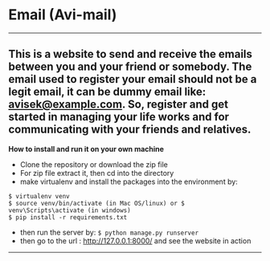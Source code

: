 # Email (Avi-mail)
---
This is a website to send and receive the emails between you and your friend or somebody.
The email used to register your email should not be a legit email, it can be dummy email like:
avisek@example.com. So, register and get started in managing your life works and for communicating with your friends
and relatives.
---
**How to install and run it on your own machine**
- Clone the repository or download the zip file
- For zip file extract it, then cd into the directory 
- make virtualenv and install the packages into the environment by:
```
$ virtualenv venv
$ source venv/bin/activate (in Mac OS/linux) or $ venv\Scripts\activate (in windows)
$ pip install -r requirements.txt
```
- then run the server by:
`$ python manage.py runserver`
- then go to the url : http://127.0.0.1:8000/ and see the website in action

---


 